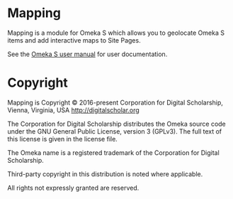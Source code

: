 # Mapping

Mapping is a module for Omeka S which allows you to geolocate Omeka S items and
add interactive maps to Site Pages.

See the [Omeka S user manual](http://omeka.org/s/docs/user-manual/modules/mapping/)
for user documentation.

# Copyright

Mapping is Copyright © 2016-present Corporation for Digital Scholarship, Vienna,
Virginia, USA http://digitalscholar.org

The Corporation for Digital Scholarship distributes the Omeka source code under
the GNU General Public License, version 3 (GPLv3). The full text of this license
is given in the license file.

The Omeka name is a registered trademark of the Corporation for Digital Scholarship.

Third-party copyright in this distribution is noted where applicable.

All rights not expressly granted are reserved.
